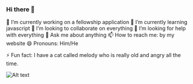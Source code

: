 ### Hi there 👋

🔭 I’m currently working on a fellowship application
🌱 I’m currently learning javascript
👯 I’m looking to collaborate on everything
🤔 I’m looking for help with everything
💬 Ask me about anything
📫 How to reach me: by my website
😄 Pronouns: Him/He


⚡ Fun fact: I have a cat called melody who is really old and angry all the time.

<img src="meli.gif" alt="Alt text" title="Optional title">
